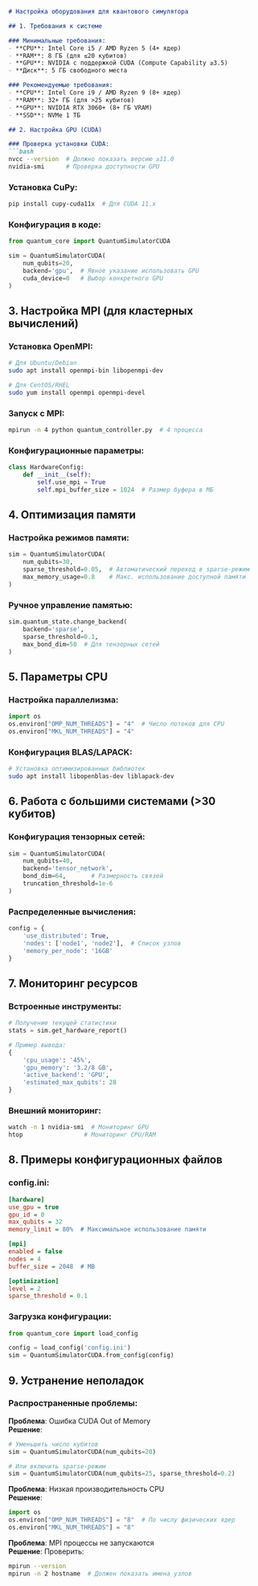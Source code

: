 ```markdown
# Настройка оборудования для квантового симулятора

## 1. Требования к системе

### Минимальные требования:
- **CPU**: Intel Core i5 / AMD Ryzen 5 (4+ ядер)
- **RAM**: 8 ГБ (для ≤20 кубитов)
- **GPU**: NVIDIA с поддержкой CUDA (Compute Capability ≥3.5)
- **Диск**: 5 ГБ свободного места

### Рекомендуемые требования:
- **CPU**: Intel Core i9 / AMD Ryzen 9 (8+ ядер)
- **RAM**: 32+ ГБ (для >25 кубитов)
- **GPU**: NVIDIA RTX 3060+ (8+ ГБ VRAM)
- **SSD**: NVMe 1 ТБ

## 2. Настройка GPU (CUDA)

### Проверка установки CUDA:
```bash
nvcc --version  # Должно показать версию ≥11.0
nvidia-smi      # Проверка доступности GPU
```

### Установка CuPy:
```bash
pip install cupy-cuda11x  # Для CUDA 11.x
```

### Конфигурация в коде:
```python
from quantum_core import QuantumSimulatorCUDA

sim = QuantumSimulatorCUDA(
    num_qubits=20,
    backend='gpu',  # Явное указание использовать GPU
    cuda_device=0   # Выбор конкретного GPU
)
```

## 3. Настройка MPI (для кластерных вычислений)

### Установка OpenMPI:
```bash
# Для Ubuntu/Debian
sudo apt install openmpi-bin libopenmpi-dev

# Для CentOS/RHEL
sudo yum install openmpi openmpi-devel
```

### Запуск с MPI:
```bash
mpirun -n 4 python quantum_controller.py  # 4 процесса
```

### Конфигурационные параметры:
```python
class HardwareConfig:
    def __init__(self):
        self.use_mpi = True
        self.mpi_buffer_size = 1024  # Размер буфера в МБ
```

## 4. Оптимизация памяти

### Настройка режимов памяти:
```python
sim = QuantumSimulatorCUDA(
    num_qubits=30,
    sparse_threshold=0.05,  # Автоматический переход в sparse-режим
    max_memory_usage=0.8    # Макс. использование доступной памяти
)
```

### Ручное управление памятью:
```python
sim.quantum_state.change_backend(
    backend='sparse',
    sparse_threshold=0.1,
    max_bond_dim=50  # Для тензорных сетей
)
```

## 5. Параметры CPU

### Настройка параллелизма:
```python
import os
os.environ["OMP_NUM_THREADS"] = "4"  # Число потоков для CPU
os.environ["MKL_NUM_THREADS"] = "4"
```

### Конфигурация BLAS/LAPACK:
```bash
# Установка оптимизированных библиотек
sudo apt install libopenblas-dev liblapack-dev
```

## 6. Работа с большими системами (>30 кубитов)

### Конфигурация тензорных сетей:
```python
sim = QuantumSimulatorCUDA(
    num_qubits=40,
    backend='tensor_network',
    bond_dim=64,       # Размерность связей
    truncation_threshold=1e-6
)
```

### Распределенные вычисления:
```python
config = {
    'use_distributed': True,
    'nodes': ['node1', 'node2'],  # Список узлов
    'memory_per_node': '16GB'
}
```

## 7. Мониторинг ресурсов

### Встроенные инструменты:
```python
# Получение текущей статистики
stats = sim.get_hardware_report()

# Пример вывода:
{
    'cpu_usage': '45%',
    'gpu_memory': '3.2/8 GB',
    'active_backend': 'GPU',
    'estimated_max_qubits': 28
}
```

### Внешний мониторинг:
```bash
watch -n 1 nvidia-smi  # Мониторинг GPU
htop                 # Мониторинг CPU/RAM
```

## 8. Примеры конфигурационных файлов

### config.ini:
```ini
[hardware]
use_gpu = true
gpu_id = 0
max_qubits = 32
memory_limit = 80%  # Максимальное использование памяти

[mpi]
enabled = false
nodes = 4
buffer_size = 2048  # MB

[optimization]
level = 2
sparse_threshold = 0.1
```

### Загрузка конфигурации:
```python
from quantum_core import load_config

config = load_config('config.ini')
sim = QuantumSimulatorCUDA.from_config(config)
```

## 9. Устранение неполадок

### Распространенные проблемы:

**Проблема**: Ошибка CUDA Out of Memory  
**Решение**:
```python
# Уменьшить число кубитов
sim = QuantumSimulatorCUDA(num_qubits=20)

# Или включить sparse-режим
sim = QuantumSimulatorCUDA(num_qubits=25, sparse_threshold=0.2)
```

**Проблема**: Низкая производительность CPU  
**Решение**:
```python
import os
os.environ["OMP_NUM_THREADS"] = "8"  # По числу физических ядер
os.environ["MKL_NUM_THREADS"] = "8"
```

**Проблема**: MPI процессы не запускаются  
**Решение**: Проверить:
```bash
mpirun --version
mpirun -n 2 hostname  # Должен показать имена узлов
```